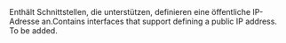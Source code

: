 <Namespace Name="Microsoft.Azure.Management.Network.Fluent.PublicIPAddress.Definition">
  <Docs>
    <summary><span data-ttu-id="5710d-101">Enthält Schnittstellen, die unterstützen, definieren eine öffentliche IP-Adresse an.</span><span class="sxs-lookup"><span data-stu-id="5710d-101">Contains interfaces that support defining a public IP address.</span></span></summary> 
    <remarks>To be added.</remarks>
  </Docs>
</Namespace>
